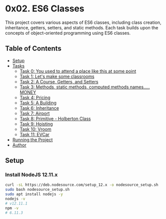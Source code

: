 # 0x02. ES6 Classes

This project covers various aspects of ES6 classes, including class creation, inheritance, getters, setters, and static methods. Each task builds upon the concepts of object-oriented programming using ES6 classes.

## Table of Contents

- [Setup](#setup)
- [Tasks](#tasks)
  - [Task 0: You used to attend a place like this at some point](#task-0-you-used-to-attend-a-place-like-this-at-some-point)
  - [Task 1: Let's make some classrooms](#task-1-lets-make-some-classrooms)
  - [Task 2: A Course, Getters, and Setters](#task-2-a-course-getters-and-setters)
  - [Task 3: Methods, static methods, computed methods names..... MONEY](#task-3-methods-static-methods-computed-methods-names-money)
  - [Task 4: Pricing](#task-4-pricing)
  - [Task 5: A Building](#task-5-a-building)
  - [Task 6: Inheritance](#task-6-inheritance)
  - [Task 7: Airport](#task-7-airport)
  - [Task 8: Primitive - Holberton Class](#task-8-primitive---holberton-class)
  - [Task 9: Hoisting](#task-9-hoisting)
  - [Task 10: Vroom](#task-10-vroom)
  - [Task 11: EVCar](#task-11-evcar)
- [Running the Project](#running-the-project)
- [Author](#author)

 
## Setup

### Install NodeJS 12.11.x

```bash
curl -sL https://deb.nodesource.com/setup_12.x -o nodesource_setup.sh
sudo bash nodesource_setup.sh
sudo apt install nodejs -y
nodejs -v
# v12.11.1
npm -v
# 6.11.3


